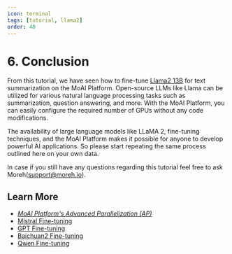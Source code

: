 ```yaml
---
icon: terminal
tags: [tutorial, llama2]
order: 40
---
```


# 6. Conclusion 

From this tutorial, we have seen how to fine-tune [Llama2 13B](https://huggingface.co/meta-llama/Llama-2-13b-hf) for text summarization on the MoAI Platform. Open-source LLMs like Llama can be utilized for various natural language processing tasks such as summarization, question answering, and more. With the MoAI Platform, you can easily configure the required number of GPUs without any code modifications. 

The availability of large language models like LLaMA 2, fine-tuning techniques, and the MoAI Platform makes it possible for anyone to develop powerful AI applications. So please start repeating the same process outlined here on your own data.

In case if you still have any questions regarding this tutorial feel free to ask Moreh(support@moreh.io).


## Learn More

- *[MoAI Platform's Advanced Parallelization (AP)](/Supported_Documents/)*
- [Mistral Fine-tuning](/Tutorials/Mistral_Tutorial/index.md)
- [GPT Fine-tuning](/Tutorials/GPT_Tutorial/index.md)
- [Baichuan2 Fine-tuning](/Tutorials/Baichuan2_Tutorial/index.md)
- [Qwen Fine-tuning](/Tutorials/Qwen_Tutorial/index.md)